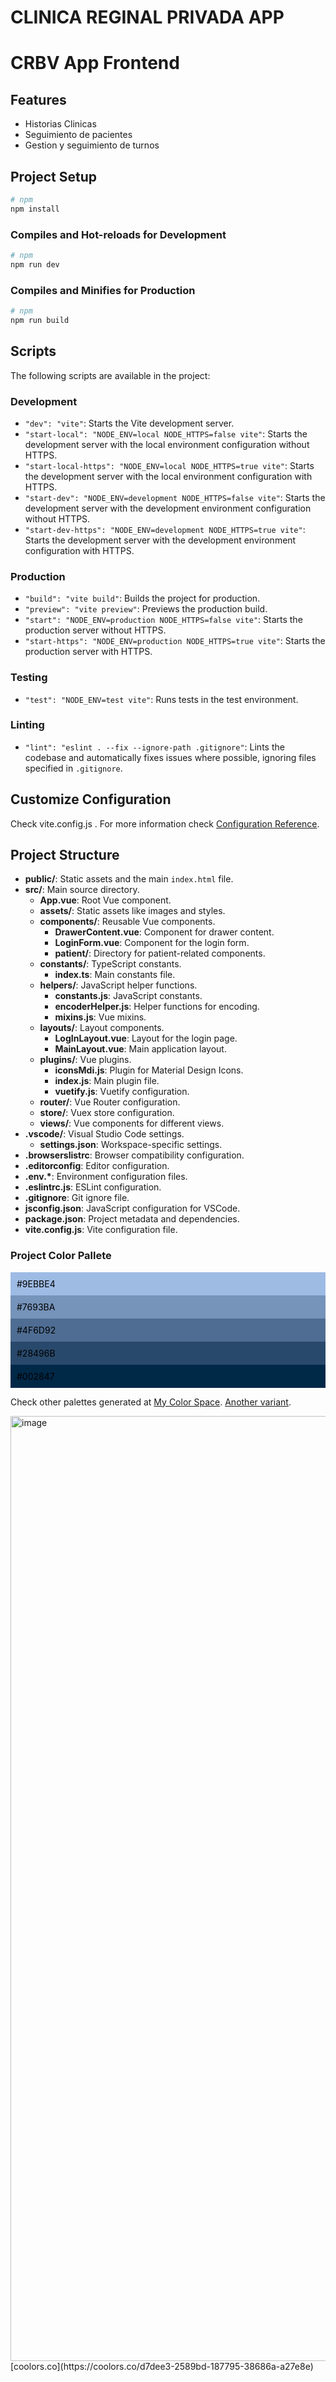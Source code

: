 # CLINICA REGINAL PRIVADA APP
# CRBV App Frontend

## Features
- Historias Clinicas
- Seguimiento de pacientes
- Gestion y seguimiento de turnos

## Project Setup
```sh
# npm
npm install
```

### Compiles and Hot-reloads for Development
```sh
# npm
npm run dev
```

### Compiles and Minifies for Production
```sh
# npm
npm run build
```

## Scripts

The following scripts are available in the project:

### Development
- `"dev": "vite"`: Starts the Vite development server.
- `"start-local": "NODE_ENV=local NODE_HTTPS=false vite"`: Starts the development server with the local environment configuration without HTTPS.
- `"start-local-https": "NODE_ENV=local NODE_HTTPS=true vite"`: Starts the development server with the local environment configuration with HTTPS.
- `"start-dev": "NODE_ENV=development NODE_HTTPS=false vite"`: Starts the development server with the development environment configuration without HTTPS.
- `"start-dev-https": "NODE_ENV=development NODE_HTTPS=true vite"`: Starts the development server with the development environment configuration with HTTPS.

### Production
- `"build": "vite build"`: Builds the project for production.
- `"preview": "vite preview"`: Previews the production build.
- `"start": "NODE_ENV=production NODE_HTTPS=false vite"`: Starts the production server without HTTPS.
- `"start-https": "NODE_ENV=production NODE_HTTPS=true vite"`: Starts the production server with HTTPS.

### Testing
- `"test": "NODE_ENV=test vite"`: Runs tests in the test environment.

### Linting
- `"lint": "eslint . --fix --ignore-path .gitignore"`: Lints the codebase and automatically fixes issues where possible, ignoring files specified in `.gitignore`.

## Customize Configuration

Check vite.config.js . For more information check [Configuration Reference](https://vitejs.dev/config/).

## Project Structure

- **public/**: Static assets and the main `index.html` file.
- **src/**: Main source directory.
  - **App.vue**: Root Vue component.
  - **assets/**: Static assets like images and styles.
  - **components/**: Reusable Vue components.
    - **DrawerContent.vue**: Component for drawer content.
    - **LoginForm.vue**: Component for the login form.
    - **patient/**: Directory for patient-related components.
  - **constants/**: TypeScript constants.
    - **index.ts**: Main constants file.
  - **helpers/**: JavaScript helper functions.
    - **constants.js**: JavaScript constants.
    - **encoderHelper.js**: Helper functions for encoding.
    - **mixins.js**: Vue mixins.
  - **layouts/**: Layout components.
    - **LogInLayout.vue**: Layout for the login page.
    - **MainLayout.vue**: Main application layout.
  - **plugins/**: Vue plugins.
    - **iconsMdi.js**: Plugin for Material Design Icons.
    - **index.js**: Main plugin file.
    - **vuetify.js**: Vuetify configuration.
  - **router/**: Vue Router configuration.
  - **store/**: Vuex store configuration.
  - **views/**: Vue components for different views.
- **.vscode/**: Visual Studio Code settings.
  - **settings.json**: Workspace-specific settings.
- **.browserslistrc**: Browser compatibility configuration.
- **.editorconfig**: Editor configuration.
- **.env.\***: Environment configuration files.
- **.eslintrc.js**: ESLint configuration.
- **.gitignore**: Git ignore file.
- **jsconfig.json**: JavaScript configuration for VSCode.
- **package.json**: Project metadata and dependencies.
- **vite.config.js**: Vite configuration file.

### Project Color Pallete
<div style="color: #000;">
  <div style="background-color: #9ebbe4; padding: 10px;">
    #9EBBE4
  </div>
  <div style="background-color: #7693ba; padding: 10px;">
    #7693BA
  </div>
  <div style="background-color: #4f6d92; padding: 10px;">
    #4F6D92
  </div>
  <div style="background-color: #28496b; padding: 10px;">
    #28496B
  </div>
  <div style="background-color: #002847; padding: 10px;">
    #002847
  </div>
</div>

Check other palettes generated at 
[My Color Space](https://mycolor.space/?hex=%239EBBE4&sub=1).
[Another variant](https://mycolor.space/?hex=%23D7DEE3&sub=1).

<img width="1512" alt="image" src="https://github.com/user-attachments/assets/957cda20-cd39-4c28-9d5c-5d5f4c0dd57a">
[coolors.co](https://coolors.co/d7dee3-2589bd-187795-38686a-a27e8e)
